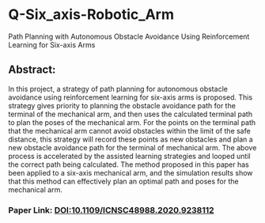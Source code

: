 # Q-Six_axis-Robotic_Arm 
Path Planning with Autonomous Obstacle Avoidance Using Reinforcement Learning for Six-axis Arms

## Abstract:
In this project, a strategy of path planning for autonomous obstacle avoidance using reinforcement learning for six-axis arms is proposed. This strategy gives priority to planning the obstacle avoidance path for the terminal of the mechanical arm, and then uses the calculated terminal path to plan the poses of the mechanical arm. For the points on the terminal path that the mechanical arm cannot avoid obstacles within the limit of the safe distance, this strategy will record these points as new obstacles and plan a new obstacle avoidance path for the terminal of mechanical arm. The above process is accelerated by the assisted learning strategies and looped until the correct path being calculated. The method proposed in this paper has been applied to a six-axis mechanical arm, and the simulation results show that this method can effectively plan an optimal path and poses for the mechanical arm.

### Paper Link: [DOI:10.1109/ICNSC48988.2020.9238112](https://ieeexplore.ieee.org/document/9238112)
